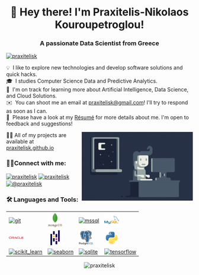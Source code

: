 <h1 align="center">👋 Hey there! I'm Praxitelis-Nikolaos Kouroupetroglou!</h1>
<h3 align="center">A passionate Data Scientist from Greece</h3>

<p align="left"> <a href="https://github.com/ryo-ma/github-profile-trophy"><img src="https://github-profile-trophy.vercel.app/?username=praxitelisk" alt="praxitelisk" /></a> </p>

💡 &nbsp;I like to explore new technologies and develop software solutions and quick hacks.\
🎓 &nbsp;I studies Computer Science Data and Predictive Analytics.\
🌱 &nbsp;I'm on track for learning more about Artificial Intelligence, Data Science, and Cloud Solutions.\
✉️ &nbsp;You can shoot me an email at praxitelisk@gmail.com! I'll try to respond as soon as I can.\
📄 &nbsp;Please have a look at my [Résumé](https://drive.google.com/file/d/1C-3EWcaimHthY0KxKiubfedpT9u-QNOp/view?usp=drive_link) for more details about me. I'm open to feedback and suggestions!

<img alt="Night Coding" src="https://raw.githubusercontent.com/AVS1508/AVS1508/master/assets/Night-Coding.gif" align="right"/>


👨‍💻 All of my projects are available at [praxitelisk.github.io](https://praxitelisk.github.io/)

<h3 align="left">🤝🏻Connect with me:</h3>
<p align="left">
<a href="https://linkedin.com/in/praxitelisk" target="blank"><img align="center" src="https://raw.githubusercontent.com/rahuldkjain/github-profile-readme-generator/master/src/images/icons/Social/linked-in-alt.svg" alt="praxitelisk" height="30" width="40" /></a>
<a href="https://kaggle.com/praxitelisk" target="blank"><img align="center" src="https://raw.githubusercontent.com/rahuldkjain/github-profile-readme-generator/master/src/images/icons/Social/kaggle.svg" alt="praxitelisk" height="30" width="40" /></a>
<a href="https://medium.com/@praxitelisk" target="blank"><img align="center" src="https://raw.githubusercontent.com/rahuldkjain/github-profile-readme-generator/master/src/images/icons/Social/medium.svg" alt="@praxitelisk" height="30" width="40" /></a>
</p>

<h3 align="left">🛠 Languages and Tools:</h3>
<p align="center">


<table style="margin-left: auto; margin-right: auto;">
  <tr>
    <td><a href="https://git-scm.com/" target="_blank" rel="noreferrer"> <img src="https://www.vectorlogo.zone/logos/git-scm/git-scm-icon.svg" alt="git" width="40" height="40"/> </a></td>
    <td><a href="https://www.mongodb.com/" target="_blank" rel="noreferrer"> <img src="https://raw.githubusercontent.com/devicons/devicon/master/icons/mongodb/mongodb-original-wordmark.svg" alt="mongodb" width="40" height="40"/> </a></td>
    <td><a href="https://www.microsoft.com/en-us/sql-server" target="_blank" rel="noreferrer"> <img src="https://www.svgrepo.com/show/303229/microsoft-sql-server-logo.svg" alt="mssql" width="40" height="40"/> </a></td>
    <td><a href="https://www.mysql.com/" target="_blank" rel="noreferrer"> <img src="https://raw.githubusercontent.com/devicons/devicon/master/icons/mysql/mysql-original-wordmark.svg" alt="mysql" width="40" height="40"/> </a></td>
    
  </tr>
  
  <tr>
    <td><a href="https://www.oracle.com/" target="_blank" rel="noreferrer"> <img src="https://raw.githubusercontent.com/devicons/devicon/master/icons/oracle/oracle-original.svg" alt="oracle" width="40" height="40"/> </a></td>
    <td><a href="https://pandas.pydata.org/" target="_blank" rel="noreferrer"> <img src="https://raw.githubusercontent.com/devicons/devicon/2ae2a900d2f041da66e950e4d48052658d850630/icons/pandas/pandas-original.svg" alt="pandas" width="40" height="40"/> </a></td>
    <td><a href="https://www.postgresql.org" target="_blank" rel="noreferrer"> <img src="https://raw.githubusercontent.com/devicons/devicon/master/icons/postgresql/postgresql-original-wordmark.svg" alt="postgresql" width="40" height="40"/> </a></td>
    <td><a href="https://www.python.org" target="_blank" rel="noreferrer"> <img src="https://raw.githubusercontent.com/devicons/devicon/master/icons/python/python-original.svg" alt="python" width="40" height="40"/> </a></td>
  </tr>

  <tr>
  <td><a href="https://scikit-learn.org/" target="_blank" rel="noreferrer"> <img src="https://upload.wikimedia.org/wikipedia/commons/0/05/Scikit_learn_logo_small.svg" alt="scikit_learn" width="40" height="40"/> </a></td>
    <td> <a href="https://seaborn.pydata.org/" target="_blank" rel="noreferrer"> <img src="https://seaborn.pydata.org/_images/logo-mark-lightbg.svg" alt="seaborn" width="40" height="40"/> </a></td>
  <td><a href="https://www.sqlite.org/" target="_blank" rel="noreferrer"> <img src="https://www.vectorlogo.zone/logos/sqlite/sqlite-icon.svg" alt="sqlite" width="40" height="40"/> </a> </td>
  <td><a href="https://www.tensorflow.org" target="_blank" rel="noreferrer"> <img src="https://www.vectorlogo.zone/logos/tensorflow/tensorflow-icon.svg" alt="tensorflow" width="40" height="40"/> </a></td>  
  </tr>

</table>
</p>

<p align="center"><img align="center" src="https://github-readme-stats.vercel.app/api/top-langs?username=praxitelisk&show_icons=true&locale=en&layout=compact" alt="praxitelisk" /></p>

